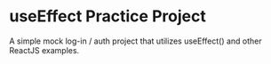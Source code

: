 # useEffect Practice Project
A simple mock log-in / auth project that utilizes useEffect() and other ReactJS examples. 